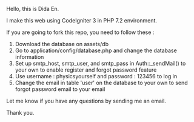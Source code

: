 Hello, this is Dida En.

I make this web using CodeIgniter 3 in PHP 7.2 environment.

If you are going to fork this repo, you need to follow these :

1. Download the database on assets/db
2. Go to application/config/database.php and change the database information
3. Set up smtp_host, smtp_user, and smtp_pass in Auth::_sendMail() to your own to enable register and forgot password feature
4. Use username : physicsyourself and password : 123456 to log in
5. Change the email in table 'user' on the database to your own to send forgot password email to your email

Let me know if you have any questions by sending me an email.

Thank you.